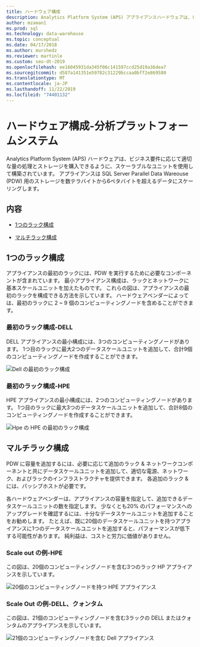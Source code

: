 ```yaml
---
title: ハードウェア構成
description: Analytics Platform System (APS) アプライアンスハードウェアは、ビジネス要件に応じて適切な量の処理とストレージを購入できるように、スケーラブルなユニットを使用して構築されています。 アプライアンスは、並列データウェアハウスのストレージを数テラバイトから6ペタバイトを超えるデータにスケーリングします。
author: mzaman1
ms.prod: sql
ms.technology: data-warehouse
ms.topic: conceptual
ms.date: 04/17/2018
ms.author: murshedz
ms.reviewer: martinle
ms.custom: seo-dt-2019
ms.openlocfilehash: ee16045931da345f06c141597ccd25d19a36dea7
ms.sourcegitcommit: d587a141351e59782c31229bccaa0bff2e869580
ms.translationtype: MT
ms.contentlocale: ja-JP
ms.lasthandoff: 11/22/2019
ms.locfileid: "74401132"
---
```

# <a name="hardware-configurations---analytics-platform-system"></a>ハードウェア構成-分析プラットフォームシステム
Analytics Platform System (APS) ハードウェアは、ビジネス要件に応じて適切な量の処理とストレージを購入できるように、スケーラブルなユニットを使用して構築されています。 アプライアンスは SQL Server Parallel Data Wareouse (PDW) 用のストレージを数テラバイトから6ペタバイトを超えるデータにスケーリングします。  
  
## <a name="contents"></a>内容  
  
-   [1つのラック構成](#section1)  
  
-   [マルチラック構成](#section2)  

  
## <a name="section1"></a>1つのラック構成  
アプライアンスの最初のラックには、PDW を実行するために必要なコンポーネントが含まれています。 最小アプライアンス構成は、ラックとネットワークに基本スケールユニットを加えたものです。 これらの図は、アプライアンスの最初のラックを構成できる方法を示しています。 ハードウェアベンダーによっては、最初のラックに 2 ~ 9 個のコンピューティングノードを含めることができます。  
  
### <a name="first-rack-configurations---dell"></a>最初のラック構成-DELL  
DELL アプライアンスの最小構成には、3つのコンピューティングノードがあります。 1つ目のラックに最大2つのデータスケールユニットを追加して、合計9個のコンピューティングノードを作成することができます。  
  
![Dell の最初のラック構成](media/first-rack-configurations-dell.png "Dell の最初のラック構成")  
  
### <a name="first-rack-configurations---hpe"></a>最初のラック構成-HPE  
HPE アプライアンスの最小構成には、2つのコンピューティングノードがあります。 1つ目のラックに最大3つのデータスケールユニットを追加して、合計8個のコンピューティングノードを作成することができます。  
  
![Hpe の HPE の最初のラック構成](media/first-rack-configurations-hpe.png "HPE の最初のラック構成")  
  
## <a name="section2"></a>マルチラック構成  
PDW に容量を追加するには、必要に応じて追加のラック & ネットワークコンポーネントと共にデータスケールユニットを追加して、適切な電源、ネットワーク、およびラックのインフラストラクチャを提供できます。 各追加のラック & には、パッシブホストが必要です。  
  
各ハードウェアベンダーは、アプライアンスの容量を指定して、追加できるデータスケールユニットの数を指定します。 少なくとも20% のパフォーマンスへのアップグレードを確認するには、十分なデータスケールユニットを追加することをお勧めします。 たとえば、既に20個のデータスケールユニットを持つアプライアンスに1つのデータスケールユニットを追加すると、パフォーマンスが低下する可能性があります。 純利益は、コストと労力に価値がありません。  
  
### <a name="scale-out-example---hpe"></a>Scale out の例-HPE  
この図は、20個のコンピューティングノードを含む3つのラック HP アプライアンスを示しています。  
  
![20個のコンピューティングノードを持つ HPE アプライアンス](media/scale-out-hpe.png "20個のコンピューティングノードを持つ HPE アプライアンス")  
  
### <a name="scale-out-example---dell-quanta"></a>Scale Out の例-DELL、クォンタム  
この図は、21個のコンピューティングノードを含む3ラックの DELL またはクォンタムのアプライアンスを示しています。  
  
![21個のコンピューティングノードを含む Dell アプライアンス](media/scale-out-dell.png "21個のコンピューティングノードを含む Dell アプライアンス")  
 
